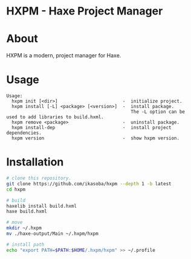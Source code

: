 # HXPM - Haxe Project Manager

# About

HXPM is a modern, project manager for Haxe.

# Usage

```
Usage:
  hxpm init [<dir>]                        -  initialize project.
  hxpm install [-L] <package> [<version>]  -  install package.
                                              The -L option can be used to add libraries to build.hxml.
  hxpm remove <package>                    -  uninstall package.
  hxpm install-dep                         -  install project dependencies.
  hxpm version                             -  show hxpm version.
```

# Installation

```sh
# clone this repository.
git clone https://github.com/ikasoba/hxpm --depth 1 -b latest
cd hxpm

# build
haxelib install build.hxml
haxe build.hxml

# move
mkdir ~/.hxpm
mv ./haxe-output/Main ~/.hxpm/hxpm

# install path
echo "export PATH=$PATH:$HOME/.hxpm/hxpm" >> ~/.profile
```
